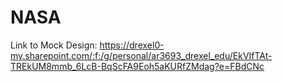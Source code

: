 # NASA

Link to Mock Design: https://drexel0-my.sharepoint.com/:f:/g/personal/ar3693_drexel_edu/EkVIfTAt-TREkUM8mmb_6LcB-BqScFA9Eoh5aKURfZMdag?e=FBdCNc
